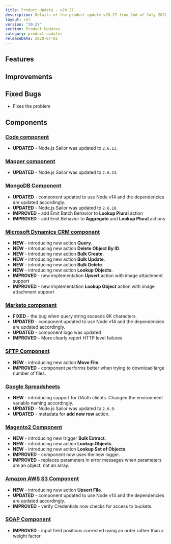 ```yaml
---
title: Product Update - v20.27
description: Details of the product update v20.27 from 2nd of July 2020.
layout: rel
version: "20.27"
section: Product Updates
category: product-updates
releaseDate: 2020-07-02
---
```


## Features




## Improvements


## Fixed Bugs

*   Fixes the problem


## Components

### [Code component](/components/code)

*   **UPDATED** - Node.js Sailor was updated to `2.6.13`.

### [Mapper component](/components/mapper)

*   **UPDATED** - Node.js Sailor was updated to `2.6.13`.

### [MongoDB Component](/components/mongodb)

*   **UPDATED** - component updated to use Node v14 and the dependencies are updated accordingly.
*   **UPDATED** - Node.js Sailor was updated to `2.6.10`.
*  **IMPROVED** - add Emit Batch Behavior to **Lookup Plural** action
*  **IMPROVED** - add Emit Behavior to **Aggregate** and **Lookup Plural** actions

### [Microsoft Dynamics CRM component](/components/msdynamics-crm/)

*   **NEW** - introducing new action **Query**.
*   **NEW** - introducing new action **Delete Object By ID**.
*   **NEW** - introducing new action **Bulk Create**.
*   **NEW** - introducing new action **Bulk Update**.
*   **NEW** - introducing new action **Bulk Delete**.
*   **NEW** - introducing new action **Lookup Objects**.
*   **IMPROVED** - new implementation **Upsert** action with image attachment support
*   **IMPROVED** - new implementation **Lookup Object** action with image attachment support

### [Marketo component](/components/marketo/)

*   **FIXED** -  the bug when query string exceeds 8K characters
*   **UPDATED** - component updated to use Node v14 and the dependencies are updated accordingly.
*   **UPDATED** - component logo was updated
*   **IMPROVED** - More clearly report HTTP level failures

### [SFTP Component](/components/sftp/)

*   **NEW** - introducing new action **Move File**.
*   **IMPROVED** - component performs better when trying to download large number of files.

### [Google Spreadsheets](/components/gspreadsheets/)

*   **NEW** - introducing support for OAuth clients. Changed the environment variable naming accordingly.
*   **UPDATED** - Node.js Sailor was updated to `2.6.9`.
*   **UPDATED** - metadata for **add new row** action.

### [Magento2 Component](/components/magento2/)

*   **NEW** - introducing new trigger **Bulk Extract**.
*   **NEW** - introducing new action **Lookup Objects**.
*   **NEW** - introducing new action **Lookup Set of Objects**.
*   **IMPROVED** - component now uses the new logger.
*   **IMPROVED** - replaces parameters in error messages when parameters are an object, not an array.

### [Amazon AWS S3 Component](/components/aws-s3/)

*   **NEW** - introducing new action **Upsert File**.
*   **UPDATED** - component updated to use Node v14 and the dependencies are updated accordingly.
*   **IMPROVED** - verify Credentials now checks for access to buckets.

### [SOAP Component](/components/soap/)

*   **IMPROVED** - input field positions corrected using an order rather than a weight factor.
